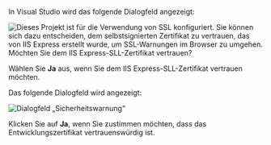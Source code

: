 In Visual Studio wird das folgende Dialogfeld angezeigt:

![Dieses Projekt ist für die Verwendung von SSL konfiguriert. Sie können sich dazu entscheiden, dem selbstsignierten Zertifikat zu vertrauen, das von IIS Express erstellt wurde, um SSL-Warnungen im Browser zu umgehen. Möchten Sie dem IIS Express-SLL-Zertifikat vertrauen?](~/getting-started/_static/trustCert.png)

Wählen Sie **Ja** aus, wenn Sie dem IIS Express-SLL-Zertifikat vertrauen möchten.

Das folgende Dialogfeld wird angezeigt:

![Dialogfeld „Sicherheitswarnung“](~/getting-started/_static/cert.png)

Klicken Sie auf **Ja**, wenn Sie zustimmen möchten, dass das Entwicklungszertifikat vertrauenswürdig ist.
